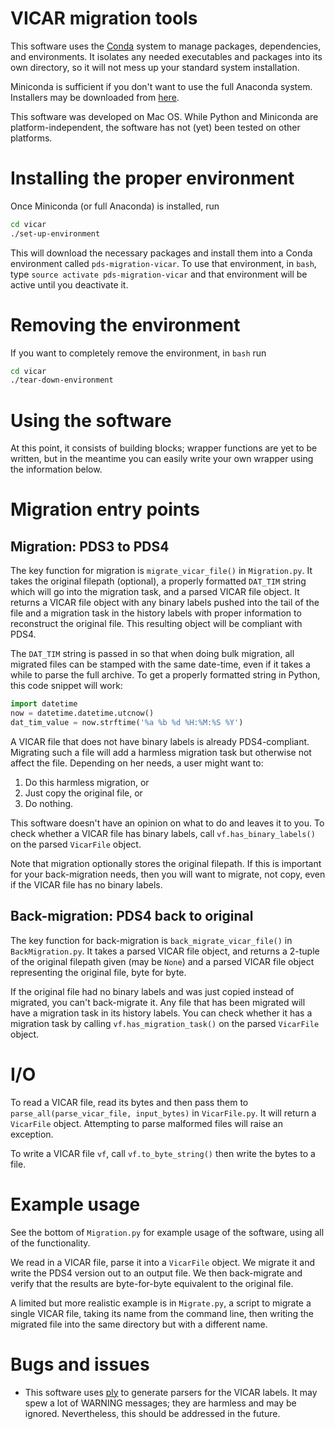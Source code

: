 # VICAR migration tools

This software uses the
[Conda](https://docs.conda.io/en/latest/index.html) system to manage
packages, dependencies, and environments.  It isolates any needed
executables and packages into its own directory, so it will not mess
up your standard system installation.

Miniconda is sufficient if you don't want to use the full Anaconda
system.  Installers may be downloaded from
[here](https://docs.conda.io/en/latest/miniconda.html).

This software was developed on Mac OS.  While Python and Miniconda are
platform-independent, the software has not (yet) been tested on other
platforms.

# Installing the proper environment

Once Miniconda (or full Anaconda) is installed, run

```bash
cd vicar
./set-up-environment
```

This will download the necessary packages and install them into a
Conda environment called `pds-migration-vicar`.  To use that
environment, in `bash`, type `source activate pds-migration-vicar` and
that environment will be active until you deactivate it.

# Removing the environment

If you want to completely remove the environment, in `bash` run

```bash
cd vicar
./tear-down-environment
```

# Using the software

At this point, it consists of building blocks; wrapper functions are
yet to be written, but in the meantime you can easily write your own
wrapper using the information below.

# Migration entry points

## Migration: PDS3 to PDS4

The key function for migration is `migrate_vicar_file()` in
`Migration.py`.  It takes the original filepath (optional), a properly
formatted `DAT_TIM` string which will go into the migration task, and
a parsed VICAR file object.  It returns a VICAR file object with any
binary labels pushed into the tail of the file and a migration task in
the history labels with proper information to reconstruct the original
file.  This resulting object will be compliant with PDS4.

The `DAT_TIM` string is passed in so that when doing bulk migration,
all migrated files can be stamped with the same date-time, even if it
takes a while to parse the full archive.  To get a properly formatted
string in Python, this code snippet will work:

```python
import datetime
now = datetime.datetime.utcnow()
dat_tim_value = now.strftime('%a %b %d %H:%M:%S %Y')
```

A VICAR file that does not have binary labels is already
PDS4-compliant.  Migrating such a file will add a harmless migration
task but otherwise not affect the file.  Depending on her needs, a
user might want to:

1. Do this harmless migration, or
1. Just copy the original file, or
1. Do nothing.

This software doesn't have an opinion on what to do and leaves it to
you.  To check whether a VICAR file has binary labels, call
`vf.has_binary_labels()` on the parsed `VicarFile` object.

Note that migration optionally stores the original filepath.  If this
is important for your back-migration needs, then you will want to
migrate, not copy, even if the VICAR file has no binary labels.

## Back-migration: PDS4 back to original

The key function for back-migration is `back_migrate_vicar_file()` in
`BackMigration.py`.  It takes a parsed VICAR file object, and returns
a 2-tuple of the original filepath given (may be `None`) and a parsed
VICAR file object representing the original file, byte for byte.

If the original file had no binary labels and was just copied instead
of migrated, you can't back-migrate it.  Any file that has been
migrated will have a migration task in its history labels.  You can
check whether it has a migration task by calling
`vf.has_migration_task()` on the parsed `VicarFile` object.

# I/O

To read a VICAR file, read its bytes and then pass them to
`parse_all(parse_vicar_file, input_bytes)` in `VicarFile.py`.  It will
return a `VicarFile` object.  Attempting to parse malformed files will
raise an exception.

To write a VICAR file `vf`, call `vf.to_byte_string()` then write the
bytes to a file.

# Example usage

See the bottom of `Migration.py` for example usage of the software,
using all of the functionality.

We read in a VICAR file, parse it into a `VicarFile` object.  We
migrate it and write the PDS4 version out to an output file.  We then
back-migrate and verify that the results are byte-for-byte equivalent
to the original file.

A limited but more realistic example is in `Migrate.py`, a script to
migrate a single VICAR file, taking its name from the command line,
then writing the migrated file into the same directory but with a
different name.

# Bugs and issues

 * This software uses [ply](https://www.dabeaz.com/ply/) to generate
parsers for the VICAR labels.  It may spew a lot of WARNING messages;
they are harmless and may be ignored.  Nevertheless, this should be
addressed in the future.